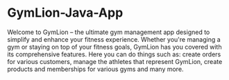 # GymLion-Java-App

Welcome to GymLion – the ultimate gym management app designed to simplify and enhance your fitness experience. Whether you're managing a gym or staying on top of your fitness goals, GymLion has you covered with its comprehensive features.
Here you can do things such as: create orders for various customers, manage the athletes that represent GymLion, create products and memberships for various gyms and many more.
